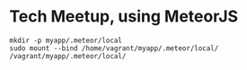 # Tech Meetup, using MeteorJS
```
mkdir -p myapp/.meteor/local
sudo mount --bind /home/vagrant/myapp/.meteor/local/ /vagrant/myapp/.meteor/local/
```
